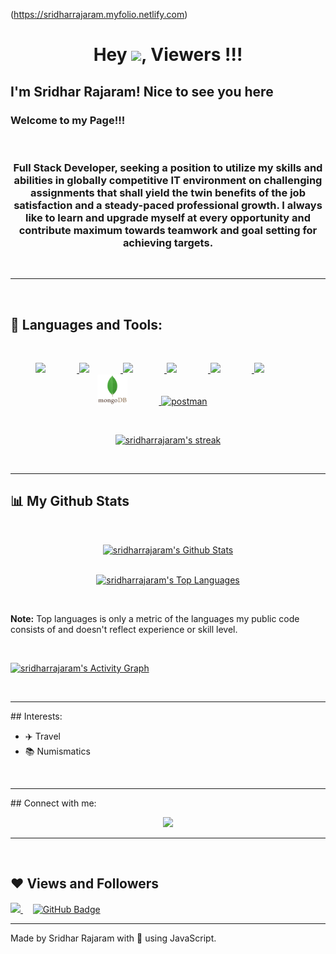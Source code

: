 (https://sridharrajaram.myfolio.netlify.com)

<h1 align="center">Hey <img src="https://raw.githubusercontent.com/MartinHeinz/MartinHeinz/master/wave.gif" width="30px">, Viewers !!!</h1>
<h2>I'm Sridhar Rajaram! Nice to see you here</h2>

<h3>Welcome to my Page!!!</h3>

<br/>

**<h3 align="center">
Full Stack Developer, seeking a position to utilize my skills and abilities in globally competitive IT environment on challenging assignments that shall yield the twin benefits of the job satisfaction and a steady-paced professional growth. I always like to learn and upgrade myself at every opportunity and contribute maximum towards teamwork and goal setting for achieving targets.</h3>**

<br/>

<hr/>

<br/>

## 🚀 Languages and Tools:

<br/>

<p align="center"> 
    <a href="https://www.w3.org/html/" target="_blank"> <img src="https://img.icons8.com/color/48/000000/html-5.png" style="margin-right: 50px;"/> </a> 
    <a href="https://www.w3schools.com/css/" target="_blank"> <img src="https://img.icons8.com/color/48/000000/css3.png" style="margin-right: 50px;"/> </a> 
    <a href="https://getbootstrap.com" target="_blank"> <img src="https://img.icons8.com/color/48/000000/bootstrap.png" style="margin-right: 50px;"/> </a> 
    <a href="https://developer.mozilla.org/en-US/docs/Web/JavaScript" target="_blank"> <img src="https://img.icons8.com/color/48/000000/javascript.png" style="margin-right: 50px;"/> </a> 
    <a href="https://reactjs.org/" target="_blank"> <img src="https://img.icons8.com/color/48/000000/react-native.png" style="margin-right: 50px;"/> </a>
    <a style="padding-right:8px;" href="https://nodejs.org" target="_blank"> <img src="https://img.icons8.com/color/48/000000/nodejs.png" style="margin-right: 50px;"/> </a>
    <a href="https://www.mongodb.com/" target="_blank"> <img src="https://raw.githubusercontent.com/devicons/devicon/master/icons/mongodb/mongodb-original-wordmark.svg" alt="mongodb" width="48" height="48" style="margin-right: 50px;"/> </a> 
    <a href="https://postman.com" target="_blank"> <img src="https://www.vectorlogo.zone/logos/getpostman/getpostman-icon.svg" alt="postman" width="45" height="45" style="margin-right: 50px;"/> </a> 
</p>

<br/>

<p align="center">
    <a href="https://github.com/sridharrajaram/github-readme-streak-stats">
        <img title="🔥 "Get streak stats for your profile at git.io/streak-stats" alt="sridharrajaram's streak" src="https://github-readme-streak-stats.herokuapp.com/?user=sridharrajaram&theme=dark&hide_border=true&stroke=white&background=060A0CD0"/>
    </a>
</p>

<br/>

<hr/>

## 📊 My Github Stats
<br/>
<p align="center">
    <a href="https://github.com/sridharrajaram/github-readme-stats"><img alt="sridharrajaram's Github Stats" src="https://github-readme-stats.vercel.app/api?username=sridharrajaram&show_icons=true&count_private=true&theme=radical&hide_border=true&bg_color=0D1117" /></a>
    <p align="center">
    <br/>
  <a href="https://github.com/sridharrajaram/github-readme-stats"><img alt="sridharrajaram's Top Languages" src="https://github-readme-stats.vercel.app/api/top-langs/?username=sridharrajaram&langs_count=8&count_private=true&layout=compact&theme=react&hide_border=true&bg_color=0D1117" /></a>
</p>
<br/>

<b>Note:</b> Top languages is only a metric of the languages my public code consists of and doesn't reflect experience or skill level.

<br/>

<a href="https://github.com/sridharrajaram/github-readme-activity-graph"><img alt="sridharrajaram's Activity Graph" src="https://activity-graph.herokuapp.com/graph?username=sridharrajaram&bg_color=0D1117&color=5BCDEC&line=5BCDEC&point=FFFFFF&hide_border=true" /></a>

<br/>
<hr/>
## Interests:

- ✈️ Travel
- 📚 Numismatics

<br/>  
<hr/>
## Connect with me:
<p align="center">
<a href = "www.linkedin.com/in/sridharrajaram12"><img src="https://img.icons8.com/fluent/48/000000/linkedin.png"/></a>
</p>

<hr/>

<br/>

## ❤ Views and Followers
<a href="https://github.com/sridharrajaram/github-profile-views-counter">
    <img src="https://komarev.com/ghpvc/?username=sridharrajaram">
</a> &nbsp; &nbsp;
<a href="https://github.com/sridharrajaram?tab=followers"><img src="https://img.shields.io/github/followers/sridharrajaram?label=Followers&style=social" alt="GitHub Badge"></a>

<br/>
<hr/>
Made by Sridhar Rajaram with 🤍 using JavaScript.
